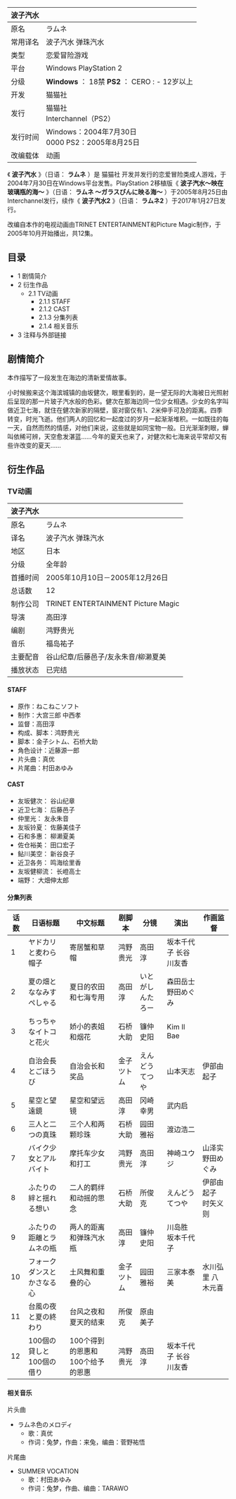 |  波子汽水  ||
|---|---|
|原名  |  ラムネ   |
|常用译名  |  波子汽水  弹珠汽水   |
|类型  |  恋爱冒险游戏   |
|平台  |  Windows  PlayStation 2   |
|分级  |  **Windows** ：  18禁  **PS2** ：    CERO  :    \- 12岁以上|
|开发  |  猫猫社   |
|发行  |  猫猫社    <br>Interchannel（PS2）  |
|发行时间  |  Windows：2004年7月30日   <br>0000  PS2：2005年8月25日  |
|改编载体  |  动画   |
  
《 **波子汽水** 》（日语：  **ラムネ** ）是  猫猫社
开发并发行的恋爱冒险类成人游戏，于2004年7月30日在Windows平台发售。PlayStation 2移植版《 **波子汽水～映在玻璃瓶的海～**
》（日语：  **ラムネ 〜ガラスびんに映る海〜** ）于2005年8月25日由Interchannel发行，续作《 **波子汽水2** 》（日语：
**ラムネ2** ）于2017年1月27日发行。

改编自本作的电视动画由TRINET ENTERTAINMENT和Picture Magic制作，于2005年10月开始播出，共12集。

##  目录

  * 1  剧情简介 
  * 2  衍生作品 
    * 2.1  TV动画 
      * 2.1.1  STAFF 
      * 2.1.2  CAST 
      * 2.1.3  分集列表 
      * 2.1.4  相关音乐 
  * 3  注释与外部链接 

##  剧情简介

本作描写了一段发生在海边的清新爱情故事。

小时候搬来这个海滨城镇的由坂健次，眼里看到的，是一望无际的大海被日光照射后呈现的那一片玻子汽水般的色彩。健次在那海边同一位少女相遇。少女的名字叫做近卫七海，就住在健次新家的隔壁，窗对窗仅有1、2米伸手可及的距离。四季转变，时光飞逝。他们两人的回忆和一起度过的岁月一起渐渐堆积。一如既往的每一天，自然而然的情感，对他们来说，这些就是如同宝物一般。日光渐渐刺眼，蝉叫依稀可辨，天空愈发湛蓝……今年的夏天也来了，对健次和七海来说平常却又有些许改变的夏天……

##  衍生作品

###  TV动画

|  波子汽水  ||
|---|---|
|原名  |  ラムネ   |
|译名  |  波子汽水  弹珠汽水   |
|地区  |  日本   |
|分级  |  全年龄   |
|首播时间  |  2005年10月10日－2005年12月26日   |
|总话数  |  12   |
|制作公司  |  TRINET ENTERTAINMENT  Picture Magic   |
|导演  |  高田淳   |
|编剧  |  鸿野贵光   |
|音乐  |  福岛祐子   |
|主要配音  |  谷山纪章/后藤邑子/友永朱音/柳濑夏美   |
|播放状态  |  已完结   |
  
####  STAFF

  * 原作：ねこねこソフト 
  * 制作：大宫三郎 中西孝 
  * 监督：高田淳 
  * 构成、脚本：鸿野贵光 
  * 脚本：金子シトム、石桥大助 
  * 角色设计：近藤源一郎 
  * 片头曲：真优 
  * 片尾曲：村田あゆみ 

####  CAST

  * 友坂健次：  谷山纪章 
  * 近卫七海：  后藤邑子 
  * 仲里光：  友永朱音 
  * 友坂铃夏：  佐藤美佳子 
  * 石和多惠：  柳濑夏美 
  * 佐仓裕美：  田口宏子 
  * 鲇川美空：  新谷良子 
  * 近卫各务：  鸣海绘里香 
  * 友坂健柳流：  长嶝高士 
  * 端野：  大畑伸太郎 

####  分集列表

|  话数  |  日语标题  |  中文标题  |  剧脚本  |  分镜  |  演出  |  作画监督   
---|---|---|---|---|---|---  
1  |  ヤドカリと麦わら帽子  |  寄居蟹和草帽  |  鸿野贵光  |  高田淳  |  坂本千代子  长谷川友香   
2  |  夏の畑とななみすぺしゃる  |  夏日的农田和七海专用  |  高田淳  |  いとがしんたろー  |  森田岳士  野田めぐみ   
3  |  ちっちゃなイトコと花火  |  娇小的表姐和烟花  |  石桥大助  |  镰仲史阳  |  Kim Il Bae   
4  |  自治会長とごほうび  |  自治会长和奖品  |  金子ツトム  |  えんどうてつや  |  山本天志  |  伊部由起子   
5  |  星空と望遠鏡  |  星空和望远镜  |  高田淳  |  冈崎幸男  |  武内启   
6  |  三人と二つの真珠  |  三个人和两颗珍珠  |  石桥大助  |  园田雅裕  |  渡边浩二   
7  |  バイク少女とアルバイト  |  摩托车少女和打工  |  鸿野贵光  |  高田淳  |  神崎ユウジ  |  山泽实  野田めぐみ   
8  |  ふたりの絆と揺れる想い  |  二人的羁绊和动摇的思念  |  石桥大助  |  所俊克  |  えんどうてつや  |  伊部由起子  时矢义则   
9  |  ふたりの距離とラムネの瓶  |  两人的距离和弹珠汽水瓶  |  高田淳  |  镰仲史阳  |  川岛胜  坂本千代子   
10  |  フォークダンスとかさなる心  |  土风舞和重叠的心  |  金子ツトム  |  园田雅裕  |  三家本泰美  |  水川弘里  八木元喜   
11  |  台風の夜と夏の終わり  |  台风之夜和夏天的结束  |  所俊克  |  原由美子   
12  |  100個の貸しと100個の借り  |  100个得到的恩惠和100个给予的恩惠  |  鸿野贵光  |  高田淳  |  坂本千代子  长谷川友香   
  
####  相关音乐

片头曲

  * ラムネ色のメロディ 
    * 歌：真优 
    * 作词：兔梦，作曲：来兔，编曲：菅野祐悟 

片尾曲

  * SUMMER VOCATION 
    * 歌：村田あゆみ 
    * 作词：兔梦，作曲、编曲：TARAWO 

  